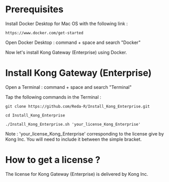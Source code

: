 # Prerequisites

Install Docker Desktop for Mac OS with the following link :

    https://www.docker.com/get-started

Open Docker Desktop : command + space and search "Docker"

Now let's install Kong Gateway (Enterprise) using Docker.

# Install Kong Gateway (Enterprise)

Open a Terminal : command + space and search "Terminal"

Tap the following commands in the Terminal :

    git clone https://github.com/Reda-R/Install_Kong_Enterprise.git

    cd Install_Kong_Enterprise
    
    ./Install_Kong_Enterprise.sh 'your_license_Kong_Enterprise'

Note : 'your_license_Kong_Enterprise' corresponding to the license give by Kong Inc. You will need to include it between the simple bracket.

# How to get a license ?

The license for Kong Gateway (Enterprise) is delivered by Kong Inc.